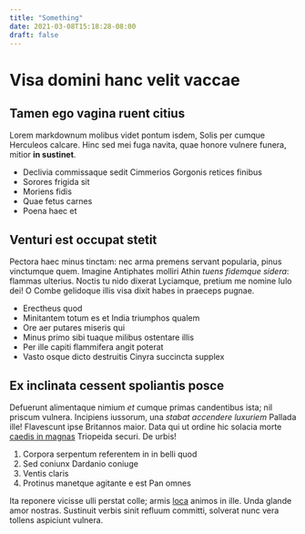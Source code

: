 ```yaml
---
title: "Something"
date: 2021-03-08T15:18:28-08:00
draft: false
---
```


# Visa domini hanc velit vaccae

## Tamen ego vagina ruent citius

Lorem markdownum molibus videt pontum isdem, Solis per cumque Herculeos calcare.
Hinc sed mei fuga navita, quae honore vulnere funera, mitior **in sustinet**.

- Declivia commissaque sedit Cimmerios Gorgonis retices finibus
- Sorores frigida sit
- Moriens fidis
- Quae fetus carnes
- Poena haec et

## Venturi est occupat stetit

Pectora haec minus tinctam: nec arma premens servant popularia, pinus vinctumque
quem. Imagine Antiphates molliri Athin *tuens fidemque sidera*: flammas
ulterius. Noctis tu nido dixerat Lyciamque, pretium me nomine Iulo dei! O Combe
gelidoque illis visa dixit habes in praeceps pugnae.

- Erectheus quod
- Minitantem totum es et India triumphos qualem
- Ore aer putares miseris qui
- Minus primo sibi tuaque milibus ostentare illis
- Per ille capiti flammifera angit poterat
- Vasto osque dicto destruitis Cinyra succincta supplex

## Ex inclinata cessent spoliantis posce

Defuerunt alimentaque nimium *et* cumque primas candentibus ista; nil priscum
vulnera. Incipiens iussorum, una *stabat accendere luxuriem* Pallada ille!
Flavescunt ipse Britannos maior. Data qui ut ordine hic solacia morte [caedis in
magnas](http://oras.com/agitasse.html) Triopeida securi. De urbis!

1. Corpora serpentum referentem in in belli quod
2. Sed coniunx Dardanio coniuge
3. Ventis claris
4. Protinus manetque agitante e est Pan omnes

Ita reponere vicisse ulli perstat colle; armis
[loca](http://est-demit.com/incubat.aspx) animos in ille. Unda glande amor
nostras. Sustinuit verbis sinit refluum committi, solverat nunc vera tollens
aspiciunt vulnera.
